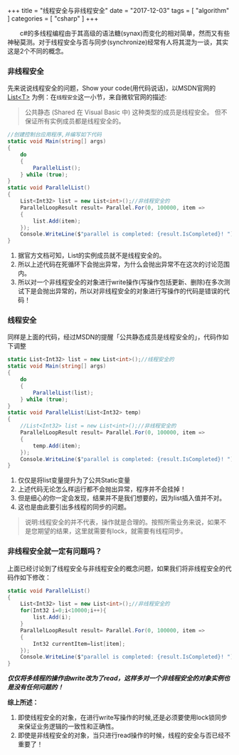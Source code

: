 +++
title = "线程安全与非线程安全"
date = "2017-12-03"
tags = [ "algorithm" ]
categories = [ "csharp" ]
+++

　　c#的多线程编程由于其高级的语法糖(synax)而变化的相对简单，然而又有些神秘莫测。对于线程安全与否与同步(synchronize)经常有人将其混为一谈，其实这是2个不同的概念。
<!--more-->
### 非线程安全
先来说说线程安全的问题，Show your code(用代码说话)，以MSDN官网的
[List&lt;T&gt;](https://msdn.microsoft.com/library/6sh2ey19.aspx?f=255&MSPPError=-2147217396#Anchor_10 "点我访问")
为例：在`线程安全`这一小节，来自微软官网的描述:

> 公共静态 (Shared 在 Visual Basic 中) 这种类型的成员是线程安全。 但不保证所有实例成员都是线程安全的。

```cs
//创建控制台应用程序,并编写如下代码
static void Main(string[] args)
{
    do
    {
        ParallelList();
    } while (true);
}
static void ParallelList()
{
    List<Int32> list = new List<int>();//非线程安全的
    ParallelLoopResult result= Parallel.For(0, 100000, item =>
    {
        list.Add(item);
    });
    Console.WriteLine($"parallel is completed: {result.IsCompleted}! ");
}
```

1. 据官方文档可知，List<T>的实例成员就不是线程安全的。
2. 所以上述代码在死循环下会抛出异常，为什么会抛出异常不在这次的讨论范围内。
3. 所以对一个非线程安全的对象进行write操作(写操作包括更新、删除)在多次测试下是会抛出异常的，所以对非线程安全的对象进行写操作的代码是错误的代码！

### 线程安全
同样是上面的代码，经过MSDN的提醒「公共静态成员是线程安全的」，代码作如下调整

```cs
static List<Int32> list = new List<int>();//线程安全的
static void Main(string[] args)
{
    do
    {
        ParallelList(list);
    } while (true);
}
static void ParallelList(List<Int32> temp)
{
    //List<Int32> list = new List<int>();//非线程安全的
    ParallelLoopResult result= Parallel.For(0, 100000, item =>
    {
        temp.Add(item);
    });
    Console.WriteLine($"parallel is completed: {result.IsCompleted}! ");
}
```

1. 仅仅是将list变量提升为了公共Static变量
2. 上述代码无论怎么样运行都不会抛出异常，程序并不会挂掉！
3. 但是细心的你一定会发现，结果并不是我们想要的，因为list插入值并不对。
4. 这也是由此要引出多线程的同步的问题。
> 说明:线程安全的并不代表，操作就是合理的。按照所需业务来说，如果不是您期望的结果，这里就需要有lock，就需要有线程同步。

### 非线程安全就一定有问题吗？
上面已经讨论到了线程安全与非线程安全的概念问题，如果我们将非线程安全的代码作如下修改：

```cs
static void ParallelList()
{
    List<Int32> list = new List<int>();//非线程安全的
    for(Int32 i=0;i<10000;i++){
        list.Add(i);
    }
    ParallelLoopResult result= Parallel.For(0, 100000, item =>
    {
        Int32 currentItem=list[item];
    });
    Console.WriteLine($"parallel is completed: {result.IsCompleted}! ");
}
``` 

___仅仅将多线程的操作由write改为了read，这样多对一个非线程安全的对象实例也是没有任何问题的！___

**综上所述：**

1. 即使线程安全的对象，在进行write写操作的时候,还是必须要使用lock锁同步来保证业务逻辑的一致性和正确性。
2. 即使是非线程安全的对象，当只进行read操作的时候，线程的安全与否已经不重要了！
